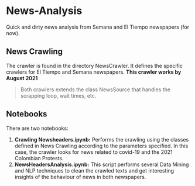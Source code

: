 # News-Analysis
Quick and dirty news analysis from Semana and El Tiempo newspapers (for now).

## News Crawling

The crawler is found in the directory NewsCrawler. It defines the specific crawlers for El Tiempo and Semana newspapers. **This crawler works by August 2021**

> Both crawlers extends the class NewsSource that handles the scrapping loop, wait times, etc.

## Notebooks
There are two notebooks:
1. **Crawling Newsheaders.ipynb:** Performs the crawling using the classes defined in News Crawling according to the parameters specified. In this case, the crawler looks for news related to covid-19 and the 2021 Colombian Protests.
2. **NewsHeadersAnalysis.ipynb:** This script performs several Data Mining and NLP techniques to clean the crawled texts and get interesting insights of the behaviour of news in both newspapers.
